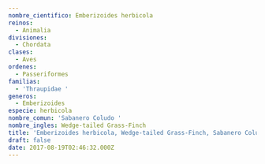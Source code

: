 ```yaml
---
nombre_cientifico: Emberizoides herbicola
reinos:
  - Animalia
divisiones:
  - Chordata
clases:
  - Aves
ordenes:
  - Passeriformes
familias:
  - 'Thraupidae '
generos:
  - Emberizoides
especie: herbicola
nombre_comun: 'Sabanero Coludo '
nombre_ingles: Wedge-tailed Grass-Finch
title: 'Emberizoides herbicola, Wedge-tailed Grass-Finch, Sabanero Coludo '
draft: false
date: 2017-08-19T02:46:32.000Z
---
```


